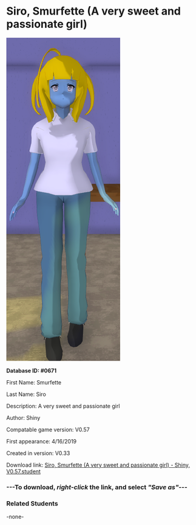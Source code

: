 # Siro, Smurfette (A very sweet and passionate girl)

<img src="../../Files/Images/Siro, Smurfette (A very sweet and passionate girl).png" title="Siro, Smurfette (A very sweet and passionate girl) - Shiny, V0.57">

**Database ID: #0671**

First Name: Smurfette

Last Name: Siro

Description: A very sweet and passionate girl

Author: Shiny

Compatable game version: V0.57

First appearance: 4/16/2019

Created in version: V0.33

Download link: <a href="https://raw.githubusercontent.com/Arbiter1223/Daigaku-Gurashi-Custom-Students/master/Files/Student%20Files/Siro%2C%20Smurfette%20(A%20very%20sweet%20and%20passionate%20girl)%20-%20Shiny%2C%20V0.57.student">Siro, Smurfette (A very sweet and passionate girl) - Shiny, V0.57.student</a>

### ---**To download, _right-click_ the link, and select _"Save as"_**---

### Related Students

-none-
